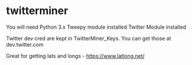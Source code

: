 # twitterminer

You will need 
Python 3.x
Tweepy module installed
Twitter Module installed


Twitter dev cred are kept in TwitterMiner_Keys.  You can get those at dev.twitter.com

Great for getting lats and longs - https://www.latlong.net/

